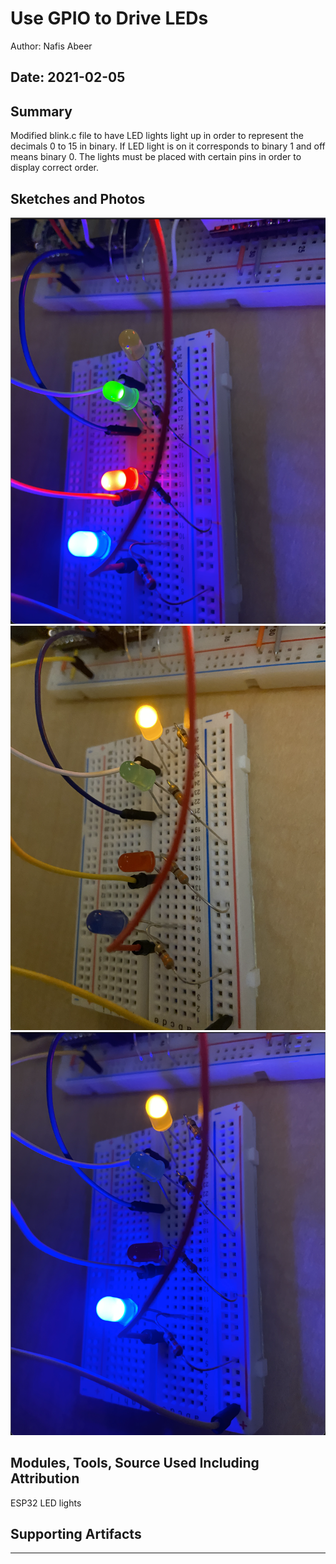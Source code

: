 #  Use GPIO to Drive LEDs

Author: Nafis Abeer

Date: 2021-02-05
-----

## Summary
Modified blink.c file to have LED lights light up in order to represent the decimals 0 to 15 in binary. If LED light is on it corresponds to binary 1 and off means binary 0. The lights must be placed with certain pins in order to display correct order.

## Sketches and Photos
![Image](./images/seven.png)
![Image](./images/eight.png)
![Image](./images/nine.png)

## Modules, Tools, Source Used Including Attribution
ESP32
LED lights

## Supporting Artifacts



-----
